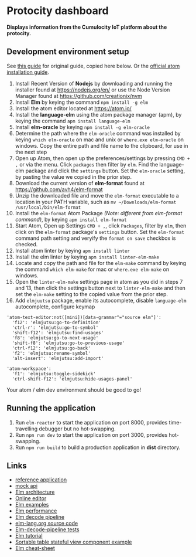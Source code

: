 # Protocity dashboard
**Displays information from the Cumulocity IoT platform about the protocity.**

## Development environment setup
See [this guide](https://github.com/knowthen/elm/blob/master/DEVSETUP.md) for original guide, copied here below. Or the [official atom installation guide](https://atom.io/packages/language-elm).

1. Install Recent Version of **Nodejs** by downloading and running the installer found at https://nodejs.org/en/ or use the Node Version Manager found at https://github.com/creationix/nvm
2. Install **Elm** by keying the command `npm install -g elm`
3. Install the atom editor located at https://atom.io/
4. Install the **language-elm** using the atom package manager (apm), by keying the command `apm install language-elm`
5. Install **elm-oracle** by keying `npm install -g elm-oracle`
6. Determine the path where the `elm-oracle` command was installed by keying `which elm-oracle` on mac and unix or `where.exe elm-oracle` on windows.  Copy the entire path and file name to the clipboard, for use in the next step
7. Open up Atom, then open up the preferences/settings by pressing `CMD + ,` or via the menu. Click `packages` then filter by `elm`. Find the language-elm package and click the `settings` button. Set the `elm-oracle` setting, by pasting the value we copied in the prior step.
10. Download the current version of **elm-format** found at https://github.com/avh4/elm-format
11. Unzip the downloaded file and move the `elm-format` executable to a location in your PATH variable, such as `mv ~/Downloads/elm-format /usr/local/bin/elm-format`
12. Install the `elm-format` Atom Package *(Note: different from elm-format command)*, by keying `apm install elm-format`
13. Start Atom, Open up Settings `CMD + ,`, click `Packages`, filter by `elm`, then click on the `elm-format` package's `settings` button. Set the `elm-format` command path setting and veryify the `format on save` checkbox is checked.
14. Install atom linter by keying `apm install linter`
15. Install the elm linter by keying `apm install linter-elm-make`
16. Locate and copy the path and file for the `elm-make` command by keying the command `which elm-make` for mac or `where.exe elm-make` on windows.
17. Open the `linter-elm-make` settings page in atom as you did in steps 7 and 13, then click the settings button next to `linter-elm-make` and then set the `elm-make` setting to the copied value from the prior step.
18. Add `elmjuutsu` package, enable its autocomplete, disable `language-elm` autocomplete, configure keymap

```
'atom-text-editor:not([mini])[data-grammar^="source elm"]':
  'f12': 'elmjutsu:go-to-definition'
  'ctrl-r': 'elmjutsu:go-to-symbol'
  'shift-f12': 'elmjutsu:find-usages'
  'f8': 'elmjutsu:go-to-next-usage'
  'shift-f8': 'elmjutsu:go-to-previous-usage'
  'ctrl-f12': 'elmjutsu:go-back'
  'f2': 'elmjutsu:rename-symbol'
  'alt-insert': 'elmjutsu:add-import'

'atom-workspace':
  'f1': 'elmjutsu:toggle-sidekick'
  'ctrl-shift-f12': 'elmjutsu:hide-usages-panel'
```
Your atom / elm dev environment should be good to go!

## Running the application
1. Run `elm-reactor` to start the application on port 8000, provides time-travelling debugger but no hot-swapping.
2. Run `npm run dev` to start the application on port 3000, provides hot-swapping.
3. Run `npm run build` to build a production application in **dist** directory.

## Links
- [reference application](https://github.com/knowthen/elm/blob/master/scorekeeper-plays-section/Main.elm)
- [mock api](https://reqres.in/)
- [Elm architecture](https://guide.elm-lang.org/architecture/)
- [Online editor](http://elm-lang.org/examples/hello-html)
- [Elm examples](http://elm-lang.org/examples)
- [Elm performance](http://elm-lang.org/blog/blazing-fast-html-round-two)
- [Elm decode pipeline](http://package.elm-lang.org/packages/NoRedInk/elm-decode-pipeline/latest)
- [elm-lang.org source code](https://github.com/elm-lang/package.elm-lang.org/)
- [Elm-decode-pipeline tests](https://github.com/NoRedInk/elm-decode-pipeline/blob/master/tests/Tests.elm)
- [Elm tutorial](https://www.elm-tutorial.org/en/)
- [Sortable table stateful view component example](https://github.com/evancz/elm-sortable-table)
- [Elm cheat-sheet](https://github.com/izdi/elm-cheat-sheet)

